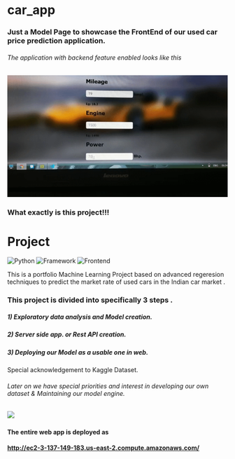 # car_app
### Just a Model Page to showcase the FrontEnd of  our used car price prediction application.

###### The application with backend feature enabled looks like this

![](car.gif.gif)

### What exactly is this project!!!


# Project
![Python](https://img.shields.io/badge/Python-3.8-blueviolet)
![Framework](https://img.shields.io/badge/Framework-Flask-red)
![Frontend](https://img.shields.io/badge/Frontend-HTML/CSS/JS-green)

This is a portfolio Machine Learning Project based on advanced regeresion techniques to predict the market rate of used cars in the Indian car market .
### This project is divided into specifically 3 steps .
##### 1) Exploratory data analysis and Model creation.
##### 2) Server side app. or Rest API creation.
##### 3) Deploying our Model as a usable one in web.

Special acknowledgement to Kaggle Dataset.

###### Later on we have special priorities and interest in developing our own dataset & Maintaining our model engine.
![](car_gif.gif)
#### The entire web app is deployed as 

#### http://ec2-3-137-149-183.us-east-2.compute.amazonaws.com/
